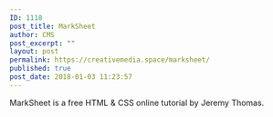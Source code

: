 ```yaml
---
ID: 1118
post_title: MarkSheet
author: CMS
post_excerpt: ""
layout: post
permalink: https://creativemedia.space/marksheet/
published: true
post_date: 2018-01-03 11:23:57
---
```

MarkSheet is a free HTML &amp; CSS online tutorial by Jeremy Thomas.